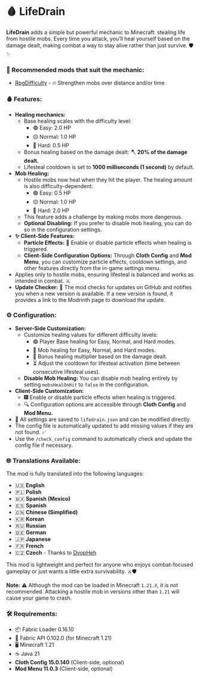 # **🩸 LifeDrain**

**LifeDrain** adds a simple but powerful mechanic to Minecraft: stealing life from hostile mobs. Every time you attack, you’ll heal yourself based on the damage dealt, making combat a way to stay alive rather than just survive. 🛡️✨

### 🌟 Recommended mods that suit the mechanic:
- [RpgDifficulty](https://modrinth.com/mod/rpgdifficulty) - 🔥 Strengthen mobs over distance and/or time

### 🩸 Features:
- **Healing mechanics:**
    - Base healing scales with the difficulty level:
        - 🟢 Easy: 2.0 HP
        - 🟡 Normal: 1.0 HP
        - 🔴 Hard: 0.5 HP
    - Bonus healing based on the damage dealt: 🪓 **20% of the damage dealt.**
    - Lifesteal cooldown is set to **1000 milliseconds (1 second)** by default.
- **Mob Healing:**
    - Hostile mobs now heal when they hit the player. The healing amount is also difficulty-dependent:
        - 🟢 Easy: 0.5 HP
        - 🟡 Normal: 1.0 HP
        - 🔴 Hard: 2.0 HP
    - This feature adds a challenge by making mobs more dangerous.
    - **Optional Disabling:** If you prefer to disable mob healing, you can do so in the configuration settings.
- **✨ Client-Side Features:**
    - **Particle Effects:** 🎇 Enable or disable particle effects when healing is triggered.
    - **Client-Side Configuration Options:** Through **Cloth Config** and **Mod Menu**, you can customize particle effects, cooldown settings, and other features directly from the in-game settings menu.
- Applies only to hostile mobs, ensuring lifesteal is balanced and works as intended in combat. ⚔️
- **Update Checker:** 📡 The mod checks for updates on GitHub and notifies you when a new version is available. If a new version is found, it provides a link to the Modrinth page to download the update.

### ⚙️ Configuration:
- **Server-Side Customization:**
    - Customize healing values for different difficulty levels:
        - 🟢 Player Base healing for Easy, Normal, and Hard modes.
        - 🔴 Mob healing for Easy, Normal, and Hard modes.
        - 🔧 Bonus healing multiplier based on the damage dealt.
        - ⏳ Adjust the cooldown for lifesteal activation (time between consecutive lifesteal uses).
    - **Disable Mob Healing:** You can disable mob healing entirely by setting `mobsHealOnHit` to `false` in the configuration.
- **Client-Side Customization:**
    - 🎆 Enable or disable particle effects when healing is triggered.
    - 🔍 Configuration options are accessible through **Cloth Config** and **Mod Menu.**
- 📁 All settings are saved to `lifedrain.json` and can be modified directly.
- The config file is automatically updated to add missing values if they are not found. ✅
- Use the `/check_config` command to automatically check and update the config file if necessary.

### 🌐 Translations Available:
The mod is fully translated into the following languages:
- 🇺🇸 **English**
- 🇵🇱 **Polish**
- 🇲🇽 **Spanish (Mexico)**
- 🇪🇸 **Spanish**
- 🇨🇳 **Chinese (Simplified)**
- 🇰🇷 **Korean**
- 🇷🇺 **Russian**
- 🇩🇪 **German**
- 🇯🇵 **Japanese**
- 🇫🇷 **French**
- 🇨🇿 **Czech** - Thanks to [DvopHeh](https://github.com/DvopHeh)

This mod is lightweight and perfect for anyone who enjoys combat-focused gameplay or just wants a little extra survivability. ⚔️🛡️

**Note:** ⚠️ Although the mod can be loaded in Minecraft `1.21.X`, it is not recommended. Attacking a hostile mob in versions other than `1.21` will cause your game to crash.

### 🛠️ Requirements:
- 📦 Fabric Loader 0.16.10
- 🧩 Fabric API 0.102.0 (for Minecraft 1.21)
- 🖥️ Minecraft 1.21
- ☕ Java 21
- **Cloth Config 15.0.140** (Client-side, optional)
- **Mod Menu 11.0.3** (Client-side, optional)
